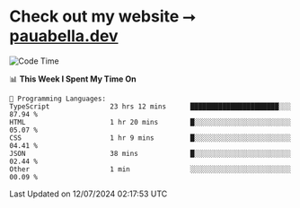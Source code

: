# Check out my website ⭢ [pauabella.dev](https://pauabella.dev)

<!--START_SECTION:waka-->
![Code Time](http://img.shields.io/badge/Code%20Time-3%2C557%20hrs-blue)

📊 **This Week I Spent My Time On** 

```text
💬 Programming Languages: 
TypeScript               23 hrs 12 mins      ██████████████████████░░░   87.94 % 
HTML                     1 hr 20 mins        █░░░░░░░░░░░░░░░░░░░░░░░░   05.07 % 
CSS                      1 hr 9 mins         █░░░░░░░░░░░░░░░░░░░░░░░░   04.41 % 
JSON                     38 mins             █░░░░░░░░░░░░░░░░░░░░░░░░   02.44 % 
Other                    1 min               ░░░░░░░░░░░░░░░░░░░░░░░░░   00.09 % 
```


 Last Updated on 12/07/2024 02:17:53 UTC
<!--END_SECTION:waka-->
